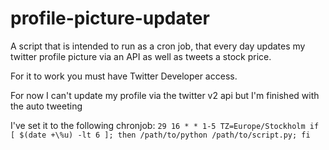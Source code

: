 # profile-picture-updater
A script that is intended to run as a cron job, that every day updates my twitter profile picture via an API as well as tweets a stock price.

For it to work you must have Twitter Developer access.

For now I can't update my profile via the twitter v2 api but I'm finished with the auto tweeting

I've set it to the following chronjob:
```29 16 * * 1-5 TZ=Europe/Stockholm if [ $(date +\%u) -lt 6 ]; then /path/to/python /path/to/script.py; fi```